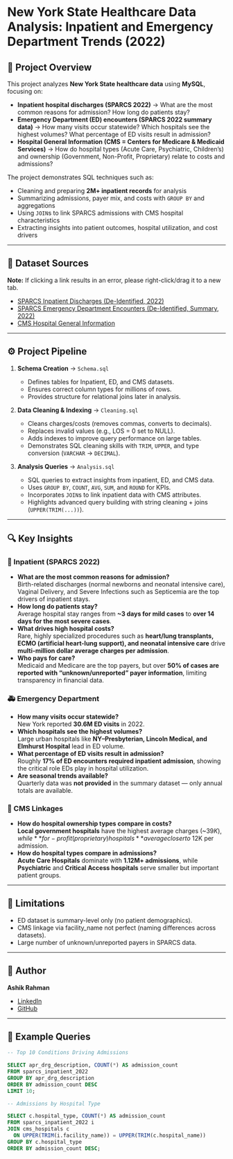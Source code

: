 # New York State Healthcare Data Analysis: Inpatient and Emergency Department Trends (2022)

## 📌 Project Overview
This project analyzes **New York State healthcare data** using **MySQL**, focusing on:
- **Inpatient hospital discharges (SPARCS 2022)** → What are the most common reasons for admission? How long do patients stay?
- **Emergency Department (ED) encounters (SPARCS 2022 summary data)** → How many visits occur statewide? Which hospitals see the highest volumes? What percentage of ED visits result in admission?
- **Hospital General Information (CMS = Centers for Medicare & Medicaid Services)** → How do hospital types (Acute Care, Psychiatric, Children’s) and ownership (Government, Non-Profit, Proprietary) relate to costs and admissions?

The project demonstrates SQL techniques such as:
- Cleaning and preparing **2M+ inpatient records** for analysis
- Summarizing admissions, payer mix, and costs with `GROUP BY` and aggregations
- Using `JOIN`s to link SPARCS admissions with CMS hospital characteristics
- Extracting insights into patient outcomes, hospital utilization, and cost drivers

---

## 📂 Dataset Sources
**Note:** If clicking a link results in an error, please right-click/drag it to a new tab.

- [SPARCS Inpatient Discharges (De-Identified, 2022)](https://health.data.ny.gov/Health/Hospital-Inpatient-Discharges-SPARCS-De-Identified/5dtw-tffi)
- [SPARCS Emergency Department Encounters (De-Identified, Summary, 2022)](https://health.data.ny.gov/d/5gzv-zv2z)
- [CMS Hospital General Information](https://data.cms.gov/provider-data/dataset/xubh-q36u)

---

## ⚙️ Project Pipeline
1. **Schema Creation** → `Schema.sql`
   - Defines tables for Inpatient, ED, and CMS datasets.
   - Ensures correct column types for millions of rows.
   - Provides structure for relational joins later in analysis.

2. **Data Cleaning & Indexing** → `Cleaning.sql`
   - Cleans charges/costs (removes commas, converts to decimals).
   - Replaces invalid values (e.g., LOS = 0 set to NULL).
   - Adds indexes to improve query performance on large tables.
   - Demonstrates SQL cleaning skills with `TRIM`, `UPPER`, and type conversion (`VARCHAR` → `DECIMAL`).

3. **Analysis Queries** → `Analysis.sql`
   - SQL queries to extract insights from inpatient, ED, and CMS data.
   - Uses `GROUP BY`, `COUNT`, `AVG`, `SUM`, and `ROUND` for KPIs.
   - Incorporates `JOIN`s to link inpatient data with CMS attributes.
   - Highlights advanced query building with string cleaning + joins (`UPPER(TRIM(...))`).

---

## 🔍 Key Insights

### 🏥 Inpatient (SPARCS 2022)
- **What are the most common reasons for admission?**  
  Birth-related discharges (normal newborns and neonatal intensive care), Vaginal Delivery, and Severe Infections such as Septicemia are the top drivers of inpatient stays.  
- **How long do patients stay?**  
  Average hospital stay ranges from **~3 days for mild cases** to **over 14 days for the most severe cases**.  
- **What drives high hospital costs?**  
  Rare, highly specialized procedures such as **heart/lung transplants, ECMO (artificial heart-lung support), and neonatal intensive care** drive **multi-million dollar average charges per admission**.  
- **Who pays for care?**  
  Medicaid and Medicare are the top payers, but over **50% of cases are reported with “unknown/unreported” payer information**, limiting transparency in financial data.  

### 🚑 Emergency Department
- **How many visits occur statewide?**  
  New York reported **30.6M ED visits** in 2022.  
- **Which hospitals see the highest volumes?**  
  Large urban hospitals like **NY–Presbyterian, Lincoln Medical, and Elmhurst Hospital** lead in ED volume.  
- **What percentage of ED visits result in admission?**  
  Roughly **17% of ED encounters required inpatient admission**, showing the critical role EDs play in hospital utilization.  
- **Are seasonal trends available?**  
  Quarterly data was **not provided** in the summary dataset — only annual totals are available.  

### 🏥 CMS Linkages
- **How do hospital ownership types compare in costs?**  
  **Local government hospitals** have the highest average charges (~$39K), while **for-profit (proprietary) hospitals** average closer to ~$12K per admission.  
- **How do hospital types compare in admissions?**  
  **Acute Care Hospitals** dominate with **1.12M+ admissions**, while **Psychiatric** and **Critical Access hospitals** serve smaller but important patient groups.  

---

## 📌 Limitations
- ED dataset is summary-level only (no patient demographics).
- CMS linkage via facility_name not perfect (naming differences across datasets).
- Large number of unknown/unreported payers in SPARCS data.

---

## 👤 Author
**Ashik Rahman**
- [LinkedIn](https://www.linkedin.com/in/ashik-rahman-998364379)
- [GitHub](https://github.com/ashhik96)

---

## 📜 Example Queries
```sql
-- Top 10 Conditions Driving Admissions

SELECT apr_drg_description, COUNT(*) AS admission_count
FROM sparcs_inpatient_2022
GROUP BY apr_drg_description
ORDER BY admission_count DESC
LIMIT 10;

-- Admissions by Hospital Type

SELECT c.hospital_type, COUNT(*) AS admission_count
FROM sparcs_inpatient_2022 i
JOIN cms_hospitals c
  ON UPPER(TRIM(i.facility_name)) = UPPER(TRIM(c.hospital_name))
GROUP BY c.hospital_type
ORDER BY admission_count DESC;
